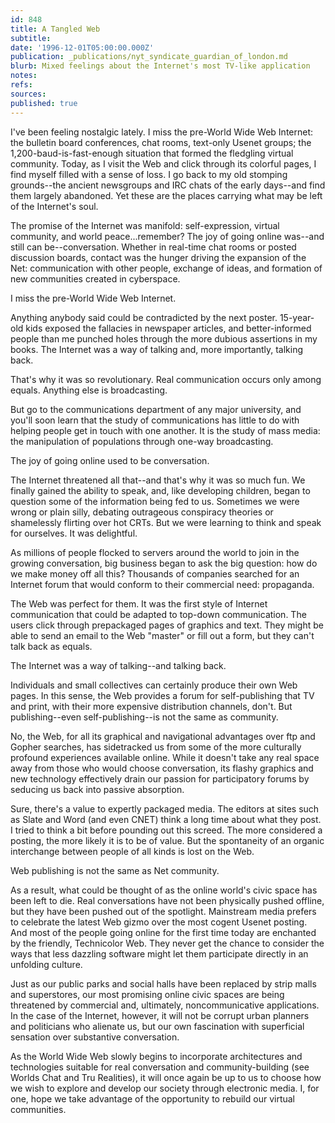 ```yaml
---
id: 848
title: A Tangled Web
subtitle: 
date: '1996-12-01T05:00:00.000Z'
publication: _publications/nyt_syndicate_guardian_of_london.md
blurb: Mixed feelings about the Internet's most TV-like application
notes: 
refs: 
sources: 
published: true
---
```

I've been feeling nostalgic lately. I miss the pre-World Wide Web Internet: the bulletin board conferences, chat rooms, text-only Usenet groups; the 1,200-baud-is-fast-enough situation that formed the fledgling virtual community. Today, as I visit the Web and click through its colorful pages, I find myself filled with a sense of loss. I go back to my old stomping grounds--the ancient newsgroups and IRC chats of the early days--and find them largely abandoned. Yet these are the places carrying what may be left of the Internet's soul.

The promise of the Internet was manifold: self-expression, virtual community, and world peace...remember? The joy of going online was--and still can be--conversation. Whether in real-time chat rooms or posted discussion boards, contact was the hunger driving the expansion of the Net: communication with other people, exchange of ideas, and formation of new communities created in cyberspace.

I miss the pre-World Wide Web Internet.

Anything anybody said could be contradicted by the next poster. 15-year-old kids exposed the fallacies in newspaper articles, and better-informed people than me punched holes through the more dubious assertions in my books. The Internet was a way of talking and, more importantly, talking back.

That's why it was so revolutionary. Real communication occurs only among equals. Anything else is broadcasting.

But go to the communications department of any major university, and you'll soon learn that the study of communications has little to do with helping people get in touch with one another. It is the study of mass media: the manipulation of populations through one-way broadcasting.

The joy of going online used to be conversation.

The Internet threatened all that--and that's why it was so much fun. We finally gained the ability to speak, and, like developing children, began to question some of the information being fed to us. Sometimes we were wrong or plain silly, debating outrageous conspiracy theories or shamelessly flirting over hot CRTs. But we were learning to think and speak for ourselves. It was delightful.

As millions of people flocked to servers around the world to join in the growing conversation, big business began to ask the big question: how do we make money off all this? Thousands of companies searched for an Internet forum that would conform to their commercial need: propaganda.

The Web was perfect for them. It was the first style of Internet communication that could be adapted to top-down communication. The users click through prepackaged pages of graphics and text. They might be able to send an email to the Web "master" or fill out a form, but they can't talk back as equals.

The Internet was a way of talking--and talking back.

Individuals and small collectives can certainly produce their own Web pages. In this sense, the Web provides a forum for self-publishing that TV and print, with their more expensive distribution channels, don't. But publishing--even self-publishing--is not the same as community.

No, the Web, for all its graphical and navigational advantages over ftp and Gopher searches, has sidetracked us from some of the more culturally profound experiences available online. While it doesn't take any real space away from those who would choose conversation, its flashy graphics and new technology effectively drain our passion for participatory forums by seducing us back into passive absorption.

Sure, there's a value to expertly packaged media. The editors at sites such as Slate and Word (and even CNET) think a long time about what they post. I tried to think a bit before pounding out this screed. The more considered a posting, the more likely it is to be of value. But the spontaneity of an organic interchange between people of all kinds is lost on the Web.

Web publishing is not the same as Net community.

As a result, what could be thought of as the online world's civic space has been left to die. Real conversations have not been physically pushed offline, but they have been pushed out of the spotlight. Mainstream media prefers to celebrate the latest Web gizmo over the most cogent Usenet posting. And most of the people going online for the first time today are enchanted by the friendly, Technicolor Web. They never get the chance to consider the ways that less dazzling software might let them participate directly in an unfolding culture.

Just as our public parks and social halls have been replaced by strip malls and superstores, our most promising online civic spaces are being threatened by commercial and, ultimately, noncommunicative applications. In the case of the Internet, however, it will not be corrupt urban planners and politicians who alienate us, but our own fascination with superficial sensation over substantive conversation.

As the World Wide Web slowly begins to incorporate architectures and technologies suitable for real conversation and community-building (see Worlds Chat and Tru Realities), it will once again be up to us to choose how we wish to explore and develop our society through electronic media. I, for one, hope we take advantage of the opportunity to rebuild our virtual communities.
